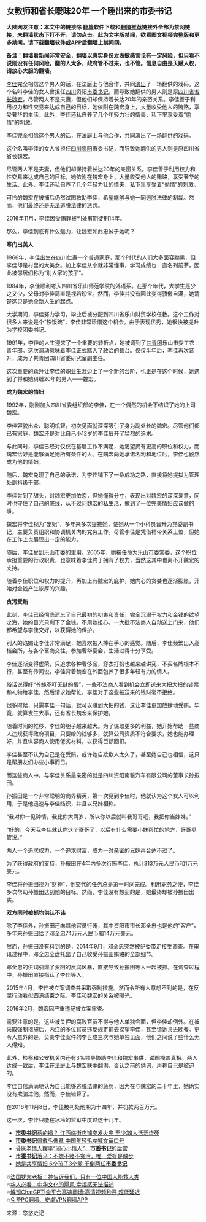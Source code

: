  <!-- 面包屑导航 --> <h2>女教师和省长暧昧20年 一个睡出来的市委书记</h2> <p class="notice"><b>大陆网友注意：本文中的链接除 <a href="https://github.com/bannedbook/fanqiang" >翻墙</a>软件下载和<a href="https://github.com/killgcd/justmysocks/blob/master/README.md">翻墙推荐</a>链接外全部为禁网链接，未翻墙状态下打不开，请勿点击。此为文字版禁闻，欲看图文视频完整版和更多禁闻，请下载<a href="https://github.com/bannedbook/fanqiang">翻墙软件或APP</a>后翻墙上禁闻网。</p><p>备注：翻墙看新闻非常安全，翻墙以真实身份发表敏感言论有一定风险，但只看不说则没有任何风险，翻的人太多，政府管不过来，也不管。信息自由是天赋人权，请放心大胆的翻墙。</b></p>  <div class="entry"> <p id="summary"><a href="https://www.bannedbook.org/bnews/tag/%e6%9d%8e%e4%bd%b3/" class="st_tag internal_tag" rel="tag" title="标签 李佳 下的日志">李佳</a>完全相信这个男人的话，在法庭上与他合作，共同<span class='wp_keywordlink_affiliate'><a href="https://zh-cn.shenyunperformingarts.org/" title="演出" target="_blank">演出</a></span>了一场翻供的戏码。这个名叫李佳的女人曾担任<a href="https://www.bannedbook.org/bnews/tag/%e5%9b%9b%e5%b7%9d/" class="st_tag internal_tag" rel="tag" title="标签 四川 下的日志">四川</a>资阳<a href="https://www.bannedbook.org/bnews/tag/%e5%b8%82%e5%a7%94%e4%b9%a6%e8%ae%b0/" class="st_tag internal_tag" rel="tag" title="标签 市委书记 下的日志">市委书记</a>，而导致她翻供的男人则是原<a href="https://www.bannedbook.org/bnews/tag/%E5%9B%9B%E5%B7%9D%E7%9C%81/" class="st_tag internal_tag" rel="tag" title="标签 四川省 下的日志">四川省</a><a href="https://www.bannedbook.org/bnews/tag/%E7%9C%81%E9%95%BF/" class="st_tag internal_tag" rel="tag" title="标签 省长 下的日志">省长</a><a href="https://www.bannedbook.org/bnews/tag/%e9%ad%8f%e5%ae%8f/" class="st_tag internal_tag" rel="tag" title="标签 魏宏 下的日志">魏宏</a>。尽管两人不是夫妻，但他们却保持着长达20年的亲密关系。李佳善于利用权力和性交易来达成自己的目标，她依附在魏宏身上，大量收受他人的贿赂，享受奢华的生活。此外，李佳还私自养了几个年轻力壮的情夫，私下里享受着“偷情”的刺激。</p> <p>李佳完全相信这个男人的话，在法庭上与他合作，共同演出了一场翻供的戏码。</p> <p>这个名叫李佳的女人曾担任<a href="https://www.bannedbook.org/bnews/tag/%E5%9B%9B%E5%B7%9D%E8%B5%84%E9%98%B3/" class="st_tag internal_tag" rel="tag" title="标签 四川资阳 下的日志">四川资阳</a>市委书记，而导致她翻供的男人则是原四川省省长魏宏。</p> <p>尽管两人不是夫妻，但他们却保持着长达20年的亲密关系。李佳善于利用权力和性交易来达成自己的目标，她依附在魏宏身上，大量收受他人的贿赂，享受奢华的生活。此外，李佳还私自养了几个年轻力壮的情夫，私下里享受着“偷情”的刺激。</p> <p>可怜的魏宏在被捕后仍然试图救助李佳，希望能够与她一同逃脱法律的制裁。然而，他们最终还是无法逃脱法律的惩罚。</p> <p>2016年11月，李佳因受贿罪被判处有期徒刑14年。</p> <p>那么，李佳到底有什么魅力，让魏宏如此忠诚于她呢？</p> <p><strong>寒门出美人</strong></p> <p>1966年，李佳出生在四川仁寿一个普通家庭，那个时代的人们大多面容黝黑，但李佳却是村里的大美女。加上李佳从小就非常懂事，学习成绩也一直名列前茅，因此被邻居们称为“别人家的孩子”。</p> <p>1984年，李佳顺利考入四川省乐山师范学院的外语系。在那个年代，大学生是少之又少，父母对李佳简直是视若珍宝。然而，李佳并没有因此变得骄傲自满，她清楚这只是她全新人生的起点。</p> <p>大学期间，李佳努力学习，毕业后被分配到四川省乐山财贸学校任教。这个工作对很多人来说是个“铁饭碗”，李佳非常珍惜这个机会。由于表现优秀，她很快被提升为学校团委书记。</p> <p>1991年，李佳的人生迎来了一个重要的转折点，她被调到了<a href="https://www.bannedbook.org/bnews/tag/%e5%85%b1%e9%9d%92%e5%9b%a2/" class="st_tag internal_tag" rel="tag" title="标签 共青团 下的日志">共青团</a>乐山市委工农青年部。这次调动意味着李佳正式踏入了政治的舞台。仅仅半年后，李佳再次晋升，成为了共青团四川省委研究室副主任。</p> <p>这次重要的跃升让李佳的职业生涯迈上了一个新的台阶，也正是在这个时候，她遇到了将和她纠缠20年的男人——魏宏。</p> <p><strong>成为魏宏的情妇</strong></p> <p>1992年，刚刚加入四川省委组织部的李佳，在一个偶然的机会下结识了她的上司魏宏。</p> <p>李佳容貌出众、聪明机智，初次见面就深深吸引了身为副处长的魏宏。尽管他们都已有家庭，魏宏还是对比自己小12岁的李佳展开了猛烈的追求。</p> <p>与此同时，李佳已经对仅仅在基层工作不满足，她渴望拥有更高的职位和权力，而魏宏恰好是能够满足她所有条件的人。在魏宏向她承诺名利和地位后，李佳也毅然成为他的情妇。</p> <p>随后，魏宏兑现了自己的承诺，为李佳铺下了一条成功之路，直接将她提拔为管理处副科级干部。</p> <p>李佳尝到了甜头，对魏宏更加依恋，但她懂得分寸，表现出对魏宏的深深爱意，同时也守住了自己的底线，从不过问魏宏的私生活，做到了一位完美情妇应该做的事。</p> <p>魏宏将李佳视为“宠妃”，多年来多次提拔她，使她从一个小科员晋升为党委副书记，主要负责组织和协调机关内的党务工作。尽管李佳是凭借裙带关系上位，但她在工作上也展现出一定的能力。</p> <p>随后，李佳受到乐山市委的重用。2005年，她被任命为乐山市委常委，这个职位承担重要的行政职责，也意味着李佳终于拥有了权力，当然这其中也离不开魏宏的支持。</p> <p>随着李佳职位和权力的提升，再加上有魏宏的庇护，她内心的贪婪也逐渐膨胀，开始对金钱产生浓厚的兴趣。</p> <p><strong>贪污受贿</strong></p> <p>此刻，李佳已经彻底遗忘了自己最初的初衷和责任，完全沉溺于权力和金钱的欲望之海，她的目光只剩下了金钱。不用她担心，一大批不法商人自动送上门来，他们都希望与李佳交好，以获得她的保护。</p>  <p>别人的谄媚让李佳非常满足，她喜欢被人捧在手心的感觉。随后，李佳频繁出入高档会所，与各个富商交往，参加奢华宴会，生活过得十分享受。</p> <p>李佳逐渐变得虚荣，只追求各种奢侈品，穿衣打扮也越来越讲究，不买名牌根本不行，甚至有传闻说，李佳背着魏宏在外面包养了很多年轻有力的情人。</p> <p>俗话说得好“苍蝇不叮无缝的蛋”，一些不法商人看到机会立即送来大把大把的钞票和礼物给李佳，然后请求她帮忙，李佳对于这些被送来的钱财毫不拒绝。</p> <p>很多时候，只需李佳一句话，就可以赚到大把的钱，这让李佳更加放肆地受贿。毕竟，就算发生大事，还有省长魏宏来保护她。</p> <p>随着时间的推移，李佳的胆子越来越大。为了谋取更多的利益，她开始帮助一些商人违规获得政府项目，只要给的钱够多，就算公司资质不符合要求，她也能办理好，并且纵容商人使用低劣材料，以获得巨额回扣。</p> <p>李佳甚至不认为自己是在受贿，或许她自欺欺人太久了，甚至她自己也相信，这只是帮朋友们办些小事而已。</p> <p>而这些商人中，与李佳关系最亲密的就是四川资阳南骏汽车有限公司的董事长孙振田。</p> <p>孙振田是一个非常聪明的商界精英，第一次见到李佳时，他就认为这个女人可以利用，于是他迅速与李佳结识，并且以兄妹相称。</p> <p>“我对你一见钟情，我比你大两岁，所以你以后就叫我哥哥吧，我把你当妹妹。”</p> <p>“好的，今天我李佳就认你这个哥哥了，以后有什么需要小妹帮忙的地方，哥哥尽管说。”</p> <p>两人一个追求权力，一个追求财富，成为一对亲密的兄妹再合适不过了。</p> <p>为了获得政府的支持，孙振田在4年内多次行贿李佳，总计313万元人民币和1万元美元。</p>  <p>李佳将孙振田视为“财神”，他交代的任务总是第一时间完成。利用职务之便，李佳多次帮助孙振田达到他的目标。然而，李佳没有想到的是，她最终却被孙振田出卖。</p> <p><strong>双方同时被抓均供认不讳</strong></p> <p>除了李佳外，孙振田还向其他官员行贿，其中资阳市市长邓全忠也是他的“客户”，多年来孙振田给了邓全忠74万元人民币和14万元美元。</p> <p>然而，孙振田没有料到的是，2014年9月，邓全忠突然被纪委带走接受调查。在审讯过程中，邓全忠全盘托出了自己收受孙振田贿赂的全部细节。</p> <p>邓全忠的供词引爆了资阳的反腐风暴，直接导致孙振田等人一起被抓。在调查过程中，孙振田直接指认了李佳等人。</p> <p>2015年4月，李佳被立案调查并采取强制措施。然而令所有人意想不到的是，在反腐行动看似圆满结束之际，李佳和魏宏的关系被曝光。</p> <p>2016年2月，魏宏因严重违纪被立案审查。</p> <p>需要注意的是，这些被关押的腐败官员不得与他人单独会面，但李佳却例外。在被采取强制措施后，内江的多位官员违反规定前去探望李佳，甚至请她共进晚餐。更令人意外的是，负责李佳案件的李世成三次与她单独见面，他们之间说了些什么无人得知。</p> <p>此外，检察和公安机关内还有3名领导协助李佳和魏宏串供，试图掩盖真相。两人达成一致后，李佳在法庭上与魏宏联手翻供，否认之前的供词，声称自己是被迫的。</p> <p>李佳自信满满地认为自己能够逃脱法律的惩罚，因为在与魏宏的二十年里，她确实没有欺骗过他。然而，李佳错算了。</p> <p>在2016年11月8日，李佳被判处刑期为十四年，并罚款两百万元。</p> <p>这一次，李佳只能在冰冷的监狱中度过这十几年。</p>  <!--<div id="taboola-mid-1"></div>--><ul class='op-related-articles' title='相关阅读'> <li><a href='https://www.bannedbook.org/bnews/baitai/20240124/1992147.html' target='_blank'><b>市委书记</b>惹的祸？ 江西临街店铺突发火灾 至少39人活活烧死</a></li> <li><a href='https://www.bannedbook.org/bnews/ccpdope/20240106/1984060.html' target='_blank'><b>市委书记</b>佩戴毛像章 中国年轻毛左喊文革口号</a></li> <li><a href='https://www.bannedbook.org/bnews/cnnews/20231205/1969681.html' target='_blank'>骨灰老情人摆平“闹心小情人”，<b>市委书记</b>的后宫</a></li> <li><a href='https://www.bannedbook.org/bnews/cnnews/20231128/1966738.html' target='_blank'><b>市委书记</b>落马：不嫖不赌不贪污，唯一爱好是散步</a></li> <li><a href='https://www.bannedbook.org/bnews/cnnews/20231128/1966682.html' target='_blank'>她是共享情妇 6个孩子3个爹 干倒两任<b>市委书记</b></a></li> </ul> <p class="texttj"> 🔥<a href="https://www.bannedbook.org/bnews/ssgc/20230219/1850782.html" target="_blank">法国犹太老板：神告诉我们，只有一位中国人能救人类</a><br/> 🔥<a href="https://www.bannedbook.org/bnews/comments/20220220/1694796.html" target="_blank">华人必看：中华文化的飓风 幸福感无法描述</a><br/> 🔥<a href="https://github.com/bannedbook/fanqiang/wiki/V2ray%E6%9C%BA%E5%9C%BA" target="_blank">解锁ChatGPT|全平台高速翻墙:高清视频秒开,超低延迟</a><br/> 🔥<a href="https://github.com/bannedbook/fanqiang/wiki/%E7%A6%81%E9%97%BB%E7%BD%91%E5%AE%89%E5%8D%93%E7%BF%BB%E5%A2%99%E6%96%B0%E9%97%BBAPP" target="_blank">免费PC翻墙、安卓VPN翻墙APP</a><br/> </p><p class="src-info">来源：悠悠史记 </p><a name='sharetosocial'></a> <div style="margin-bottom:5px;padding-bottom:5px;clear:both"> <div id="archive-pix-1" class="banner-ads"> <!-- AuctionX Display platform tag START --> <div id="27602x728x90x621x_ADSLOT1" clicktrack="%%CLICK_URL_ESC%%"></div>  <!-- AuctionX Display platform tag END --> </div> <div id="archive-pix-2" class="banner-ads"> <!-- AuctionX Display platform tag START --> <div id="27556x300x250x621x_ADSLOT1" clicktrack="%%CLICK_URL_ESC%%" style="margin:0 auto;text-align:center"></div>  <!-- AuctionX Display platform tag END --> </div> </div>  <div id="archive-pix-1" class="banner-ads"> <!-- AuctionX Display platform tag START --> <div id="27603x728x90x621x_ADSLOT1" clicktrack="%%CLICK_URL_ESC%%"></div>  <!-- AuctionX Display platform tag END --> </div> </div><!--END ENTRY--> 